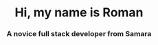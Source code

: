<div id="header" align="center">
  <h1>Hi, my name is Roman</h1>
  <h3>A novice full stack developer from Samara</h3>
</div>

<!--
**RyukiUchida/ryukiuchida** is a ✨ _special_ ✨ repository because its `README.md` (this file) appears on your GitHub profile.

Here are some ideas to get you started:

- 🔭 I’m currently working on ...
- 🌱 I’m currently learning ...
- 👯 I’m looking to collaborate on ...
- 🤔 I’m looking for help with ...
- 💬 Ask me about ...
- 📫 How to reach me: ...
- 😄 Pronouns: ...
- ⚡ Fun fact: ...
-->
